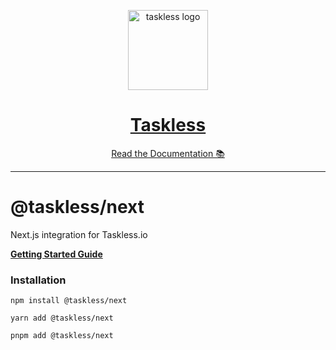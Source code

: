 <!-- Banner -->
<p align="center">
  <a href="https://taskless.io">
    <img alt="taskless logo" height="128" src="https://raw.githubusercontent.com/taskless/taskless/main/.github/resources/taskless.png">
    <h1 align="center">Taskless</h1>
  </a>
</p>

<!-- Docs -->
<p align="center">
  <a aria-label="taskless documentation" href="https://taskless.io/docs">Read the Documentation 📚</a>
</p>

---

# @taskless/next

Next.js integration for Taskless.io

**[Getting Started Guide](https://taskless.io/docs/get-started/nextjs)**

### Installation

```
npm install @taskless/next
```

```
yarn add @taskless/next
```

```
pnpm add @taskless/next
```
